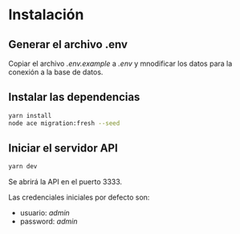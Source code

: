 # Instalación

## Generar el archivo .env

Copiar el archivo _.env.example_ a _.env_ y mnodificar los datos para la conexión a la base de datos.

## Instalar las dependencias

```sh
yarn install
node ace migration:fresh --seed
```

## Iniciar el servidor API

```sh
yarn dev
```

Se abrirá la API en el puerto 3333.

Las credenciales iniciales por defecto son:
* usuario: _admin_
* password: _admin_
